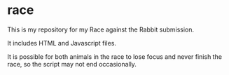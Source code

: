 race
====

This is my repository for my Race against the Rabbit submission.

It includes HTML and Javascript files.

It is possible for both animals in the race to lose focus and never finish the race, so the script may not end occasionally.